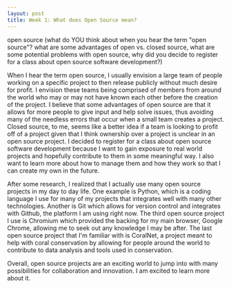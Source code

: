 ```yaml
---
layout: post
title: Week 1: What does Open Source mean?
---
```



open source (what do YOU think about when you hear the term "open source"? what are some advantages of open vs. closed source, what are some potential problems with open source, why did you decide to register for a class about open source software development?)

When I hear the term open source, I usually envision a large team of people working on a specific project to then release publicly without much desire for profit. I envision these teams being comprised of members from around the world who may or may not have known each other before the creation of the project. I believe that some advantages of open source are that it allows for more people to give input and help solve issues, thus avoiding many of the needless errors that occur when a small team creates a project. Closed source, to me, seems like a better idea if a team is looking to profit off of a project given that I think ownership over a project is unclear in an open source project. I decided to register for a class about open source software development because I want to gain exposure to real world projects and hopefully contribute to them in some meaningful way. I also want to learn more about how to manage them and how they work so that I can create my own in the future.

After some research, I realized that I actually use many open source projects in my day to day life. One example is Python, which is a coding language I use for many of my projects that integrates well with many other technologies. Another is Git which allows for version control and integrates with Github, the platform I am using right now. The third open source project I use is Chromium which provided the backing for my main browser, Google Chrome, allowing me to seek out any knowledge I may be after. The last open source project that I'm familiar with is CoralNet, a project meant to help with coral conservation by allowing for people around the world to contribute to data analysis and tools used in conservation.

Overall, open source projects are an exciting world to jump into with many possibilities for collaboration and innovation. I am excited to learn more about it.
